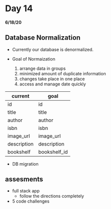 # Day 14 
#### 6/18/20

## Database Normalization
- Currently our database is denormalized.

- Goal of Normaization
    1. arrange data in groups
    1. minimized amount of duplicate information
    1. changes take place in one place
    1. access and manage date quickly

current | goal
--- | ---
id | id
title | title
author | author
isbn | isbn
image_url | image_url
description | description
bookshelf | bookshelf_id

- DB migration

## assesments
- full stack app
    - follow the directions completely
- 5 code challenges